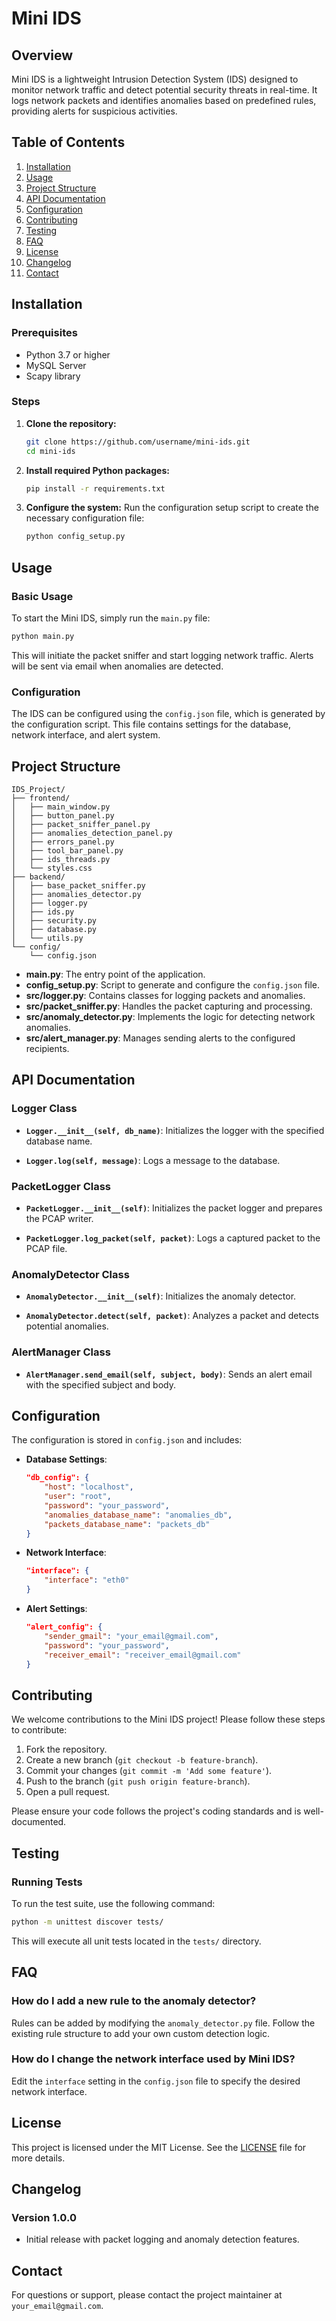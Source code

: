 # Mini IDS

## Overview
Mini IDS is a lightweight Intrusion Detection System (IDS) designed to monitor network traffic and detect potential security threats in real-time. It logs network packets and identifies anomalies based on predefined rules, providing alerts for suspicious activities.

## Table of Contents
1. [Installation](#installation)
2. [Usage](#usage)
3. [Project Structure](#project-structure)
4. [API Documentation](#api-documentation)
5. [Configuration](#configuration)
6. [Contributing](#contributing)
7. [Testing](#testing)
8. [FAQ](#faq)
9. [License](#license)
10. [Changelog](#changelog)
11. [Contact](#contact)

## Installation

### Prerequisites
- Python 3.7 or higher
- MySQL Server
- Scapy library

### Steps
1. **Clone the repository:**
   ```bash
   git clone https://github.com/username/mini-ids.git
   cd mini-ids
   ```
2. **Install required Python packages:**
   ```bash
   pip install -r requirements.txt
   ```
3. **Configure the system:**
   Run the configuration setup script to create the necessary configuration file:
   ```bash
   python config_setup.py
   ```

## Usage

### Basic Usage
To start the Mini IDS, simply run the `main.py` file:
```bash
python main.py
```
This will initiate the packet sniffer and start logging network traffic. Alerts will be sent via email when anomalies are detected.

### Configuration
The IDS can be configured using the `config.json` file, which is generated by the configuration script. This file contains settings for the database, network interface, and alert system.

## Project Structure

```plaintext
IDS_Project/
├── frontend/
│   ├── main_window.py
│   ├── button_panel.py
│   ├── packet_sniffer_panel.py
│   ├── anomalies_detection_panel.py
│   ├── errors_panel.py
│   ├── tool_bar_panel.py
│   ├── ids_threads.py
│   └── styles.css
├── backend/
│   ├── base_packet_sniffer.py
│   ├── anomalies_detector.py
│   ├── logger.py
│   ├── ids.py
│   ├── security.py
│   ├── database.py
│   └── utils.py
└── config/
    └── config.json
```

- **main.py**: The entry point of the application.
- **config_setup.py**: Script to generate and configure the `config.json` file.
- **src/logger.py**: Contains classes for logging packets and anomalies.
- **src/packet_sniffer.py**: Handles the packet capturing and processing.
- **src/anomaly_detector.py**: Implements the logic for detecting network anomalies.
- **src/alert_manager.py**: Manages sending alerts to the configured recipients.

## API Documentation

### Logger Class
- **`Logger.__init__(self, db_name)`**:
  Initializes the logger with the specified database name.
  
- **`Logger.log(self, message)`**:
  Logs a message to the database.

### PacketLogger Class
- **`PacketLogger.__init__(self)`**:
  Initializes the packet logger and prepares the PCAP writer.
  
- **`PacketLogger.log_packet(self, packet)`**:
  Logs a captured packet to the PCAP file.

### AnomalyDetector Class
- **`AnomalyDetector.__init__(self)`**:
  Initializes the anomaly detector.
  
- **`AnomalyDetector.detect(self, packet)`**:
  Analyzes a packet and detects potential anomalies.

### AlertManager Class
- **`AlertManager.send_email(self, subject, body)`**:
  Sends an alert email with the specified subject and body.

## Configuration

The configuration is stored in `config.json` and includes:

- **Database Settings**:
  ```json
  "db_config": {
      "host": "localhost",
      "user": "root",
      "password": "your_password",
      "anomalies_database_name": "anomalies_db",
      "packets_database_name": "packets_db"
  }
  ```
- **Network Interface**:
  ```json
  "interface": {
      "interface": "eth0"
  }
  ```
- **Alert Settings**:
  ```json
  "alert_config": {
      "sender_gmail": "your_email@gmail.com",
      "password": "your_password",
      "receiver_email": "receiver_email@gmail.com"
  }
  ```

## Contributing

We welcome contributions to the Mini IDS project! Please follow these steps to contribute:

1. Fork the repository.
2. Create a new branch (`git checkout -b feature-branch`).
3. Commit your changes (`git commit -m 'Add some feature'`).
4. Push to the branch (`git push origin feature-branch`).
5. Open a pull request.

Please ensure your code follows the project's coding standards and is well-documented.

## Testing

### Running Tests
To run the test suite, use the following command:
```bash
python -m unittest discover tests/
```
This will execute all unit tests located in the `tests/` directory.

## FAQ

### How do I add a new rule to the anomaly detector?
Rules can be added by modifying the `anomaly_detector.py` file. Follow the existing rule structure to add your own custom detection logic.

### How do I change the network interface used by Mini IDS?
Edit the `interface` setting in the `config.json` file to specify the desired network interface.

## License

This project is licensed under the MIT License. See the [LICENSE](LICENSE) file for more details.

## Changelog

### Version 1.0.0
- Initial release with packet logging and anomaly detection features.

## Contact

For questions or support, please contact the project maintainer at `your_email@gmail.com`.
